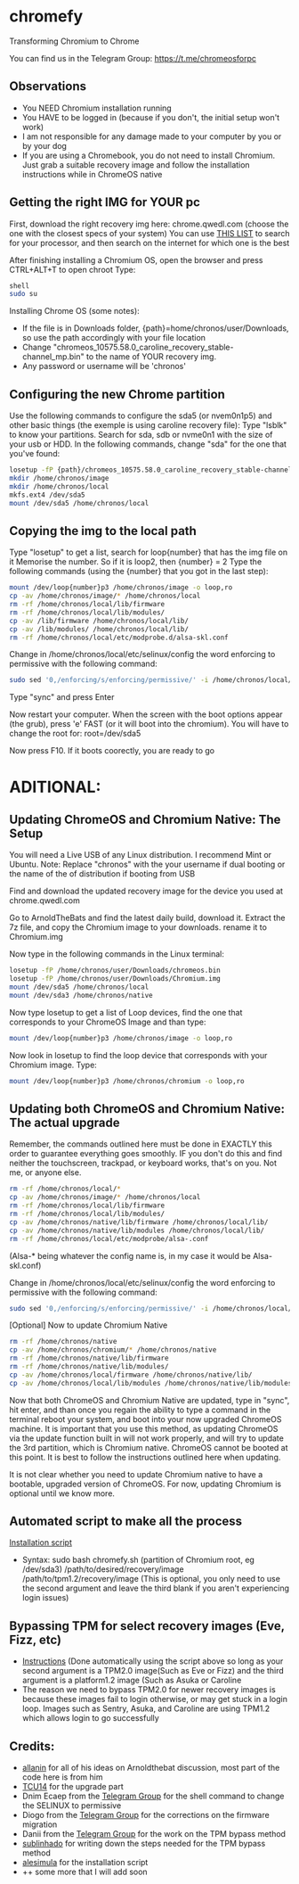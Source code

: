 # chromefy
Transforming Chromium to Chrome

You can find us in the Telegram Group:
https://t.me/chromeosforpc

## Observations

  - You NEED Chromium installation running 
  - You HAVE to be logged in (because if you don't, the initial setup won't work)
  - I am not responsible for any damage made to your computer by you or by your dog
  - If you are using a Chromebook, you do not need to install Chromium. Just grab a suitable recovery image and follow the      installation instructions while in ChromeOS native
## Getting the right IMG for YOUR pc

First, download the right recovery img here: chrome.qwedl.com (choose the one with the closest specs of your system)
You can use [THIS LIST](https://www.chromium.org/chromium-os/developer-information-for-chrome-os-devices) to search for your processor, and then search on the internet for which one is the best
 
After finishing installing a Chromium OS, open the browser and press CTRL+ALT+T to open chroot
Type:
```sh
shell
sudo su
```

Installing Chrome OS (some notes):
  - If the file is in Downloads folder, {path}=home/chronos/user/Downloads, so use the path accordingly with your file location
  - Change "chromeos_10575.58.0_caroline_recovery_stable-channel_mp.bin" to the name of YOUR recovery img.
  - Any password or username will be 'chronos'

## Configuring the new Chrome partition

Use the following commands to configure the sda5 (or nvem0n1p5) and other basic things (the exemple is using caroline recovery file):
Type "lsblk" to know your partitions. Search for sda, sdb or nvme0n1 with the size of your usb or HDD. In the following commands, change "sda" for the one that you've found:
```sh
losetup -fP {path}/chromeos_10575.58.0_caroline_recovery_stable-channel_mp.bin
mkdir /home/chronos/image
mkdir /home/chronos/local
mkfs.ext4 /dev/sda5
mount /dev/sda5 /home/chronos/local
```

## Copying the img to the local path

Type "losetup" to get a list, search for loop{number} that has the img file on it
Memorise the number. So if it is loop2, then {number} = 2
Type the following commands (using the {number} that you got in the last step):
```sh
mount /dev/loop{number}p3 /home/chronos/image -o loop,ro
cp -av /home/chronos/image/* /home/chronos/local
rm -rf /home/chronos/local/lib/firmware
rm -rf /home/chronos/local/lib/modules/ 
cp -av /lib/firmware /home/chronos/local/lib/
cp -av /lib/modules/ /home/chronos/local/lib/
rm -rf /home/chronos/local/etc/modprobe.d/alsa-skl.conf
```

Change in /home/chronos/local/etc/selinux/config the word enforcing to permissive with the following command:
```sh
sudo sed '0,/enforcing/s/enforcing/permissive/' -i /home/chronos/local/etc/selinux/config
```
Type "sync" and press Enter

Now restart your computer. When the screen with the boot options appear (the grub), press 'e' FAST (or it will boot into the chromium). You will have to change the root for:
root=/dev/sda5

Now press F10. If it boots coorectly, you are ready to go
 
# ADITIONAL:

## Updating ChromeOS and Chromium Native: The Setup
You will need a Live USB of any Linux distribution. I recommend Mint or Ubuntu.
Note: Replace "chronos" with the your username if dual booting or the name of the of distribution if booting from USB

Find and download the updated recovery image for the device you used at chrome.qwedl.com

Go to ArnoldTheBats and find the latest daily build, download it. Extract the 7z file, and copy the Chromium image to your downloads. rename it to Chromium.img

Now type in the following commands in the Linux terminal:
```sh
losetup -fP /home/chronos/user/Downloads/chromeos.bin
losetup -fP /home/chronos/user/Downloads/Chromium.img
mount /dev/sda5 /home/chronos/local
mount /dev/sda3 /home/chronos/native
```
Now type losetup to get a list of Loop devices, find the one that corresponds to your ChromeOS Image and than type:
```sh
mount /dev/loop{number}p3 /home/chronos/image -o loop,ro
```

Now look in losetup to find the loop device that corresponds with your Chromium image. Type:
```sh
mount /dev/loop{number}p3 /home/chronos/chromium -o loop,ro
```

## Updating both ChromeOS and Chromium Native: The actual upgrade
Remember, the commands outlined here must be done in EXACTLY this order to guarantee everything goes smoothly. IF you don't do this and find neither the touchscreen, trackpad, or keyboard works, that's on you. Not me, or anyone else.

```sh
rm -rf /home/chronos/local/*
cp -av /home/chronos/image/* /home/chronos/local
rm -rf /home/chronos/local/lib/firmware
rm -rf /home/chronos/local/lib/modules/
cp -av /home/chronos/native/lib/firmware /home/chronos/local/lib/
cp -av /home/chronos/native/lib/modules /home/chronos/local/lib/
rm -rf /home/chronos/local/etc/modprobe/alsa-.conf
```
(Alsa-* being whatever the config name is, in my case it would be Alsa-skl.conf)

Change in /home/chronos/local/etc/selinux/config the word enforcing to permissive with the following command:
```sh
sudo sed '0,/enforcing/s/enforcing/permissive/' -i /home/chronos/local/etc/selinux/config
```

 [Optional] Now to update Chromium Native
```sh
rm -rf /home/chronos/native
cp -av /home/chronos/chromium/* /home/chronos/native
rm -rf /home/chronos/native/lib/firmware
rm -rf /home/chronos/native/lib/modules/
cp -av /home/chronos/local/firmware /home/chronos/native/lib/
cp -av /home/chronos/local/lib/modules /home/chronos/native/lib/modules
```
Now that both ChromeOS and Chromium Native are updated, type in "sync", hit enter, and than once you regain the ability to type a command in the terminal reboot your system, and boot into your now upgraded ChromeOS machine. It is important that you use this method, as updating ChromeOS via the update function built in will not work properly, and will try to update the 3rd partition, which is Chromium native. ChromeOS cannot be booted at this point. It is best to follow the instructions outlined here when updating.

It is not clear whether you need to update Chromium native to have a bootable, upgraded version of ChromeOS. For now, updating Chromium is optional until we know more.

## Automated script to make all the process
[Installation script](https://www.dropbox.com/s/rw5cfia4rbb5fe0/chromefy.sh?dl=1)
- Syntax: sudo bash chromefy.sh (partition of Chromium root, eg /dev/sda3) /path/to/desired/recovery/image /path/to/tpm1.2/recovery/image (This is optional, you only need to use the second argument and leave the third blank if you aren't experiencing login issues)

## Bypassing TPM for select recovery images (Eve, Fizz, etc)
- [Instructions](https://docs.google.com/document/d/1mjOE4qnIxUcnnb5TjexQrYVFOU0eB5VGRFQlFDrPBhU/edit)
(Done automatically using the script above so long as your second argument is a TPM2.0 image(Such as Eve or Fizz) and the third argument is a platform1.2 image (Such as Asuka or Caroline
- The reason we need to bypass TPM2.0 for newer recovery images is because these images fail to login otherwise, or may get stuck in a login loop. Images such as Sentry, Asuka, and Caroline are using TPM1.2 which allows login to go successfully

## Credits:
  - [allanin](https://github.com/allanin) for all of his ideas on Arnoldthebat discussion, most part of the code here is from him
  - [TCU14](https://github.com/TCU14) for the upgrade part
  - Dnim Ecaep from the [Telegram Group](https://t.me/chromeosforpc) for the shell command to change the SELINUX to permissive
  - Diogo from the [Telegram Group](https://t.me/chromeosforpc) for the corrections on the firmware migration
  - Danii from the [Telegram Group](https://t.me/chromeosforpc) for the work on the TPM bypass method
  - [sublinhado](https://github.com/sublinhado) for writing down the steps needed for the TPM bypass method
  - [alesimula](https://github.com/alesimula) for the installation script
  - ++ some more that I will add soon
